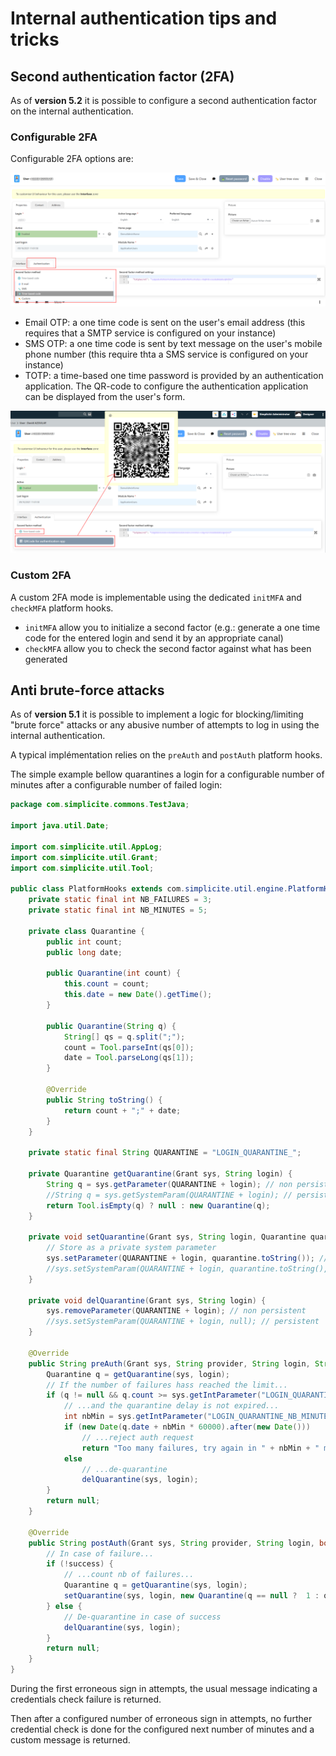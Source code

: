 Internal authentication tips and tricks
=======================================

<h2 id="2fa">Second authentication factor (2FA)</h2>

As of **version 5.2** it is possible to configure a second authentication factor
on the internal authentication.

### Configurable 2FA

Configurable 2FA options are:

![](mfa-config.png)

- Email OTP: a one time code is sent on the user's email address (this requires that a SMTP service is configured on your instance)
- SMS OTP: a one time code is sent by text message on the user's mobile phone number (this require thta a SMS service is configured on your instance)
- TOTP: a time-based one time password is provided by an authentication application. The QR-code to configure the authentication application can be displayed from the user's form.

![](mfa-qrcode.png)

### Custom 2FA

A custom 2FA mode is implementable using the dedicated `initMFA` and `checkMFA` platform hooks.

- `initMFA` allow you to initialize a second factor (e.g.: generate a one time code for the entered login and send it by an appropriate canal)
- `checkMFA` allow you to check the second factor against what has been generated

<h2 id="antibruteforce">Anti brute-force attacks</h2>

As of **version 5.1** it is possible to implement a logic for blocking/limiting "brute force" attacks
or any abusive number of attempts to log in using the internal authentication.

A typical implémentation relies on the `preAuth` and `postAuth` platform hooks.

The simple example bellow quarantines a login for a configurable number of minutes after
a configurable number of failed login:

```java
package com.simplicite.commons.TestJava;

import java.util.Date;

import com.simplicite.util.AppLog;
import com.simplicite.util.Grant;
import com.simplicite.util.Tool;

public class PlatformHooks extends com.simplicite.util.engine.PlatformHooksInterface {
	private static final int NB_FAILURES = 3;
	private static final int NB_MINUTES = 5;
	
	private class Quarantine {
		public int count;
		public long date;

		public Quarantine(int count) {
			this.count = count;
			this.date = new Date().getTime();
		}
		
		public Quarantine(String q) {
			String[] qs = q.split(";");
			count = Tool.parseInt(qs[0]);
			date = Tool.parseLong(qs[1]);
		}
		
		@Override
		public String toString() {
			return count + ";" + date;
		}
	}

	private static final String QUARANTINE = "LOGIN_QUARANTINE_";

	private Quarantine getQuarantine(Grant sys, String login) {
		String q = sys.getParameter(QUARANTINE + login); // non persistent
		//String q = sys.getSystemParam(QUARANTINE + login); // persistent
		return Tool.isEmpty(q) ? null : new Quarantine(q);
	}

	private void setQuarantine(Grant sys, String login, Quarantine quarantine) {
		// Store as a private system parameter
		sys.setParameter(QUARANTINE + login, quarantine.toString()); // non persitent
		//sys.setSystemParam(QUARANTINE + login, quarantine.toString(), true, false, false); // persistent
	}

	private void delQuarantine(Grant sys, String login) {
		sys.removeParameter(QUARANTINE + login); // non persistent
		//sys.setSystemParam(QUARANTINE + login, null); // persistent
	}

	@Override
	public String preAuth(Grant sys, String provider, String login, String password) {
		Quarantine q = getQuarantine(sys, login);
		// If the number of failures hass reached the limit...
		if (q != null && q.count >= sys.getIntParameter("LOGIN_QUARANTINE_NB_FAILURES", NB_FAILURES)) {
			// ...and the quarantine delay is not expired...
			int nbMin = sys.getIntParameter("LOGIN_QUARANTINE_NB_MINUTES", NB_MINUTES);
			if (new Date(q.date + nbMin * 60000).after(new Date()))
				// ...reject auth request
				return "Too many failures, try again in " + nbMin + " minutes";
			else
				// ...de-quarantine
				delQuarantine(sys, login);
		}	
		return null;
	}

	@Override
	public String postAuth(Grant sys, String provider, String login, boolean success) {
		// In case of failure...
		if (!success) {
			// ...count nb of failures...
			Quarantine q = getQuarantine(sys, login);
			setQuarantine(sys, login, new Quarantine(q == null ?  1 : q.count + 1));
		} else {
			// De-quarantine in case of success
			delQuarantine(sys, login);
		}
		return null;
	}
}
```

During the first erroneous sign in attempts, the usual message indicating a
credentials check failure is returned.

Then after a configured number of erroneous sign in attempts, no further credential
check is done for the configured next number of minutes and a custom message is returned.
